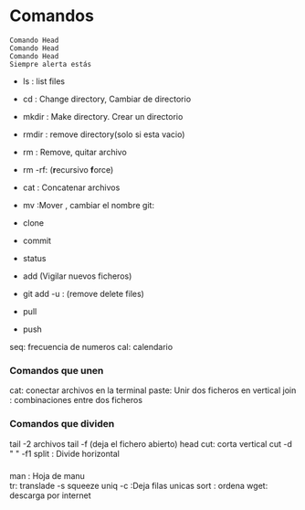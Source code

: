 # Comandos 

```
Comando Head
Comando Head
Comando Head
Siempre alerta estás 
```

- ls : list files
- cd : Change directory, Cambiar de directorio 
- mkdir : Make directory. Crear un directorio
- rmdir : remove directory(solo si esta vacio)
- rm : Remove, quitar archivo
- rm -rf: (**r**ecursivo **f**orce)
- cat : Concatenar archivos
- mv :Mover , cambiar el nombre
git:

- clone
- commit
- status
- add (Vigilar nuevos ficheros)
- git add -u : (remove delete files)
- pull
- push

seq: frecuencia de numeros 
cal: calendario

### Comandos que unen

cat: conectar archivos en la terminal
paste: Unir dos ficheros en vertical
join : combinaciones entre dos ficheros 

### Comandos que dividen

tail -2 archivos
tail -f (deja el fichero abierto)
head
cut: corta vertical cut -d " " -f1
split : Divide horizontal

### 
man : Hoja de manu	
tr: translade
 -s squeeze
 uniq -c :Deja filas unicas
 sort : ordena
 wget: descarga por internet